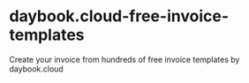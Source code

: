 # daybook.cloud-free-invoice-templates
Create your invoice from hundreds of free invoice templates by daybook.cloud
